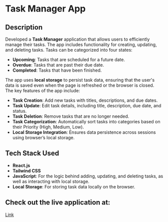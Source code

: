 # Task Manager App

## Description
Developed a **Task Manager** application that allows users to efficiently manage their tasks. The app includes functionality for creating, updating, and deleting tasks. Tasks can be categorized into four states:

- **Upcoming**: Tasks that are scheduled for a future date.
- **Overdue**: Tasks that are past their due date.
- **Completed**: Tasks that have been finished.

The app uses **local storage** to persist task data, ensuring that the user's data is saved even when the page is refreshed or the browser is closed. The key features of the app include:

- **Task Creation**: Add new tasks with titles, descriptions, and due dates.
- **Task Update**: Edit task details, including title, description, due date, and status.
- **Task Deletion**: Remove tasks that are no longer needed.
- **Task Categorization**: Automatically sort tasks into categories based on their Priority (High, Medium, Low).
- **Local Storage Integration**: Ensures data persistence across sessions using browser’s local storage.

## Tech Stack Used
- **React.js**
- **Tailwind CSS**
- **JavaScript**: For the logic behind adding, updating, and deleting tasks, as well as interacting with local storage.
- **Local Storage**: For storing task data locally on the browser.
  
## Check out the live application at: 
[Link](https://task-manager-two-jade.vercel.app/)

